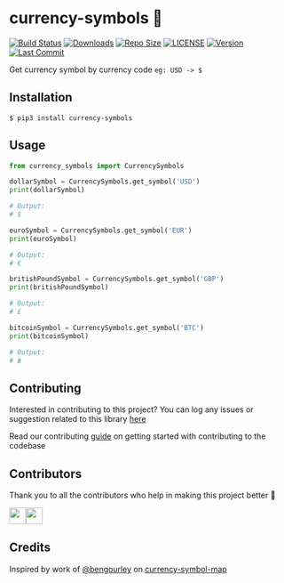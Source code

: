 ﻿# currency-symbols :money_with_wings:

[![Build Status](https://travis-ci.com/arshadkazmi42/currency-symbols.svg?branch=master)](https://api.travis-ci.com/arshadkazmi42/currency-symbols)
[![Downloads](https://img.shields.io/pypi/dm/currency-symbols.svg)](https://pypi.org/project/currency-symbols/)
[![Repo Size](https://img.shields.io/github/languages/code-size/arshadkazmi42/currency-symbols.svg)](https://github.com/arshadkazmi42/currency-symbols)
[![LICENSE](https://img.shields.io/pypi/l/currency-symbols.svg)](https://pypi.org/project/currency-symbols/)
[![Version](https://img.shields.io/pypi/v/currency-symbols.svg)](https://pypi.org/project/currency-symbols/)
[![Last Commit](https://img.shields.io/github/last-commit/arshadkazmi42/currency-symbols.svg)](https://github.com/arshadkazmi42/currency-symbols)

Get currency symbol by currency code `eg: USD -> $`

## Installation

```
$ pip3 install currency-symbols
```

## Usage

```python
from currency_symbols import CurrencySymbols

dollarSymbol = CurrencySymbols.get_symbol('USD')
print(dollarSymbol)

# Output:
# $

euroSymbol = CurrencySymbols.get_symbol('EUR')
print(euroSymbol)

# Output:
# €

britishPoundSymbol = CurrencySymbols.get_symbol('GBP')
print(britishPoundSymbol)

# Output:
# £

bitcoinSymbol = CurrencySymbols.get_symbol('BTC')
print(bitcoinSymbol)

# Output:
# ฿
```

## Contributing

Interested in contributing to this project?
You can log any issues or suggestion related to this library [here](https://github.com/arshadkazmi42/currency-symbols/issues/new)

Read our contributing [guide](https://github.com/arshadkazmi42/currency-symbols/blob/master/CONTRIBUTING.md) on getting started with contributing to the codebase

## Contributors

Thank you to all the contributors who help in making this project better :raised_hands:<br>

<a href="https://github.com/arshadkazmi42"><img src="https://github.com/arshadkazmi42.png" width="30" /></a><a href="https://github.com/DavidLeeR"><img src="https://github.com/DavidLeeR.png" width="30" /></a>

## Credits

Inspired by work of [@bengourley](https://github.com/bengourley) on [currency-symbol-map](https://github.com/bengourley/currency-symbol-map#readme)
